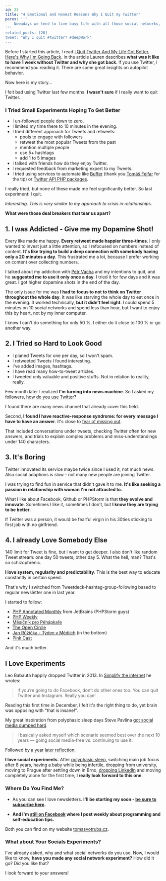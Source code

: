 ```yaml
---
id: 23
title: "4 Emotional and Honest Reasons Why I Quit my Twitter"
perex: '''
    Nowadays we tend to live busy life with all those social networks, notifications and pings. So busy, we don't have emotional space to just evaluate "How do I like that?". In my life, this creates cycles, where I keep doing over and over the same thing without any progress.<br><br>After few months feeling bad with Twitter, I've finally decided to quit. Instead of technical point of view <strong>I will focus on my feelings - because that's what matters the most</strong>.
'''
related_posts: [20]
tweet: "Why I quit #twitter? #deepWork"
---
```


Before I started this article, I read 
[I Quit Twitter And My Life Got Better. Here's Why I'm Going Back](http://www.forbes.com/sites/laurenorsini/2015/11/11/i-quit-twitter-and-my-life-got-better-heres-why-im-going-back). In the article Lauren describes **what was it like to have 1 week without Twitter and why she got back**. If you use Twitter, I recommend you reading it. There are some great insights on autopilot behavior.
 
Now here is my story...

I felt bad using Twitter last few months. **I wasn't sure** if I really want to quit Twitter. 

### I Tried Small Experiments Hoping To Get Better

- I un-followed people down to zero.
- I limited my time there to 10 minutes in the evening. 
- I tried different approach for Tweets and retweets:
    - pools to engage with followers
    - retweet the most popular Tweets from the past
    - mention multiple people 
    - use 5+ hashtags
    - add 1 to 5 images
- I talked with friends how do they enjoy Twitter.
- I requested feedback from marketing expert to my Tweets.
- I tried using services to automate like [Buffer](https://buffer.com/) (thank you [Tomáš Fejfar](https://www.tomasfejfar.cz/) for the tip) or [Twitter API PHP packages](https://github.com/search?l=PHP&q=twitter&type=Repositories&utf8=%E2%9C%93).

I really tried, but none of these made me feel significantly better. So last experiment: I quit.

*Interesting. This is very similar to my approach to crisis in relationships.*

**What were those deal breakers that tear us apart?**


## 1. I was Addicted - Give me my Dopamine Shot!

Every like made me happy. **Every retweet made happier three-times**. I only wanted to invest just a little attention, so I refocused on numbers instead of content.
**It's like trying to build a deep connection with somebody having only a 20 minutes a day**. This frustrated me a lot, because I prefer working on content over collecting numbers.

I talked about my addiction with [Petr Vácha](http://petrvacha.com/) and my intentions to quit, and he **suggested me to use it only once a day**.
I tried it for few days and it was great. I got higher dopamine shots in the end of the day.

The only issue for me was **I had to focus to not to think on Twitter throughout the whole day**. It was like starving the whole day to eat once in the evening.
It worked technically, **but it didn't feel right**. I could spend 5 minutes on 10 social networks and spend less than hour, but I want to enjoy this by heart, not by my inner computer. 

I know I can't do something for only 50 %. I either do it close to 100 % or go another way. 


## 2. I Tried so Hard to Look Good

- I planed Tweets for one per day, so I won't spam.
- I retweeted Tweets I found interesting.
- I've added images, hashtags. 
- I have read many how-to-tweet articles.
- I tweeted only valuable and positive stuffs. Not in relation to reality, really. 

Few month later I realized **I'm turning into news machine**. So I asked my followers, [how do you use Twitter](https://twitter.com/VotrubaT/status/816753682482085896)?

I found there are many news channel that already cover this field.

Second, **I found I have reactive-response syndrome: for every message I have to have an answer**. It's close to [fear of missing out](https://zenhabits.net/miss/). 

That included conversations under tweets, checking Twitter often for new answers, and trials to explain complex problems and miss-understandings under 140 characters. 


## 3. It's Boring

Twitter innovated its service maybe twice since I used it, not much news. Also social adaptions is slow - not many new people are joining Twitter. 

I was trying to find fun in service that didn't gave it to me. **It's like seeking a passion in relationship with woman I'm not attracted to.**

What I like about Facebook, Github or PHPStorm is that **they evolve and innovate**. Sometimes I like it, sometimes I don't, but **I know they are trying to be better**.
  
If Twitter was a person, it would be fearful virgin in his 30ties sticking to first job with no girlfriend.  
 

## 4. I already Love Somebody Else

140 limit for Tweet is fine, but I want to get deeper. I also don't like random Tweet stream: one day 50 tweets, other day 5. What the hell, man? That's so schizophrenic.

**I love system, regularity and predictability**. This is the best way to educate constantly in certain speed.
 
That's why I switched from Tweetdeck-hashtag-group-following based to regular newsletter one in last year.

I started to follow: 

- [PHP Annotated Monthly](https://info.jetbrains.com/PHP-Annotated-Subscription.html) from JetBrains (PHPStorm guys)
- [PHP Weekly](http://www.phpweekly.com/)
- [Měsíčník pro Péhápkaře](https://pehapkari.cz/#newsletter)
- [The Open Circle](http://marketmeditations.com/theopencircle/)
- [Jan Růžička - Týden v Médiích](https://www.respekt.cz/echo/neco-konci-neco-zacina) (in the bottom)
- [Pink Cast](http://www.danpink.com/pinkcast/)

And it's much better.


## I Love Experiments

Leo Babauta happily dropped Twitter in 2013. In [Simplify the internet](https://zenhabits.net/unline/) he wrotes:

> If you’re going to do Facebook, don’t do other ones too. You can quit Twitter and Instagram. Really you can!

Reading this first time in December, I felt it's the right thing to do, yet brain was opposing with "that is insane!".

My great inspiration from polyphasic sleep days Steve Pavlina [got social media dumped hard](http://www.stevepavlina.com/blog/2014/07/social-media-you-got-dumped/).

> I basically asked myself which scenario seemed best over the next 10 years — going social media-free vs. continuing to use it.

Followed by [a year later reflection](http://www.stevepavlina.com/blog/2015/07/one-year-without-social-media/).

**I love social experiments.** After [polyphasic sleep](https://psychologie.cz/serialy/polyfazicky-spanek/), switching main job focus after 8 years, having a baby while being infertile, dropping from university, moving to Prague after settling down in Brno, [dropping LinkedIn](/blog/2017/01/05/why-I-deleted-my-linkedin-account) and moving completely alone for the first time, **I really look forward to this one**.


### Where Do You Find Me?

- As you can see I love newsletters. **I'll be starting my soon - [be sure to subscribe here](http://eepurl.com/cpKuMT).**
 
- **And I'm [still on Facebook](https://www.facebook.com/nauc.se.nette.symfony.a.doctrine) where I post weekly about programming and self-education tips.**

Both you can find on my website [tomasvotruba.cz](https://www.tomasvotruba.cz/#socials).


### What about Your Socials Experiments?

I've already asked, why and what social networks do you use. Now, I would like to know, **have you made any social network experiment?**
How did it go? Did you like that?

I look forward to your answers!
